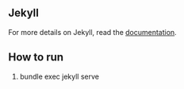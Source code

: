 ## Jekyll

For more details on Jekyll, read the [documentation](http://jekyllrb.com/).

## How to run
1. bundle exec jekyll serve
